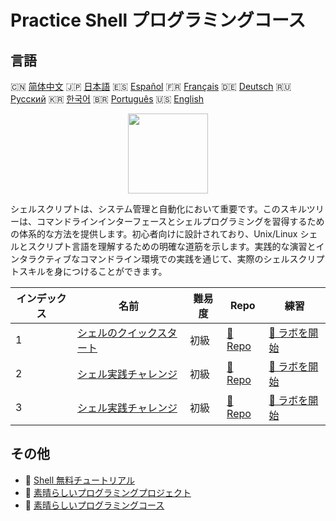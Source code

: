 # Practice Shell プログラミングコース

## 言語

🇨🇳 [简体中文](README_zh.md) 🇯🇵 [日本語](README_ja.md) 🇪🇸 [Español](README_es.md) 🇫🇷 [Français](README_fr.md) 🇩🇪 [Deutsch](README_de.md) 🇷🇺 [Русский](README_ru.md) 🇰🇷 [한국어](README_ko.md) 🇧🇷 [Português](README_pt.md) 🇺🇸 [English](README.md) 

<div align="center">
<img width="128px" src="https://file.labex.io/path/FaVTnI4iqZP0.png">
</div>

シェルスクリプトは、システム管理と自動化において重要です。このスキルツリーは、コマンドラインインターフェースとシェルプログラミングを習得するための体系的な方法を提供します。初心者向けに設計されており、Unix/Linux シェルとスクリプト言語を理解するための明確な道筋を示します。実践的な演習とインタラクティブなコマンドライン環境での実践を通じて、実際のシェルスクリプトスキルを身につけることができます。

|   インデックス | 名前                                                                           | 難易度   | Repo                                                               | 練習                                                                   |
|----------------|--------------------------------------------------------------------------------|----------|--------------------------------------------------------------------|------------------------------------------------------------------------|
|              1 | [シェルのクイックスタート](https://labex.io/ja/courses/quick-start-with-shell) | 初級     | [🔗 Repo](https://github.com/labex-labs/quick-start-with-shell)    | [🚀 ラボを開始](https://labex.io/ja/courses/quick-start-with-shell)    |
|              2 | [シェル実践チャレンジ](https://labex.io/ja/courses/shell-practice-challenges)  | 初級     | [🔗 Repo](https://github.com/labex-labs/shell-practice-challenges) | [🚀 ラボを開始](https://labex.io/ja/courses/shell-practice-challenges) |
|              3 | [シェル実践チャレンジ](https://labex.io/ja/courses/shell-practice-challenges)  | 初級     | [🔗 Repo](https://github.com/labex-labs/shell-practice-challenges) | [🚀 ラボを開始](https://labex.io/ja/courses/shell-practice-challenges) |

## その他

- 🔗 [Shell 無料チュートリアル](https://github.com/labex-labs/shell-free-tutorials)
- 🔗 [素晴らしいプログラミングプロジェクト](https://github.com/labex-labs/awesome-programming-projects)
- 🔗 [素晴らしいプログラミングコース](https://github.com/labex-labs/awesome-programming-courses)


